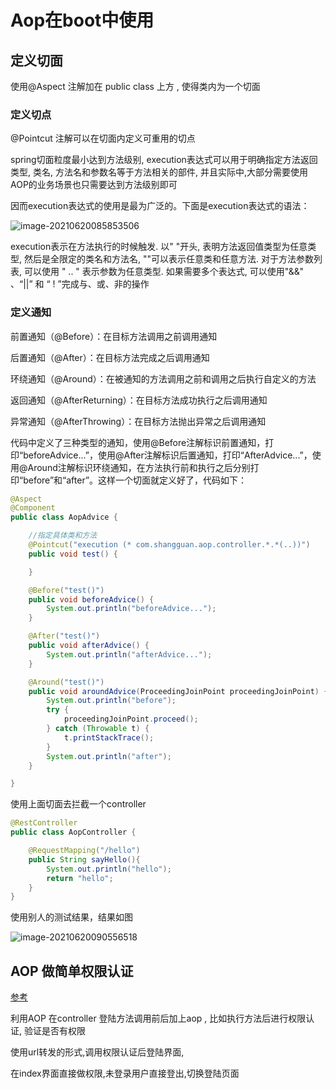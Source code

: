# Aop在boot中使用





## 定义切面

使用@Aspect 注解加在 public class 上方 , 使得类内为一个切面  





### 定义切点

@Pointcut 注解可以在切面内定义可重用的切点

spring切面粒度最小达到方法级别, execution表达式可以用于明确指定方法返回类型, 类名, 方法名和参数名等于方法相关的部件, 并且实际中,大部分需要使用AOP的业务场景也只需要达到方法级别即可 

因而execution表达式的使用是最为广泛的。下面是execution表达式的语法：

![image-20210620085853506](../images/SpringBootAop/image-20210620085853506.png)

execution表示在方法执行的时候触发. 以" "开头, 表明方法返回值类型为任意类型, 然后是全限定的类名和方法名, ""可以表示任意类和任意方法. 对于方法参数列表, 可以使用 " .. " 表示参数为任意类型. 如果需要多个表达式, 可以使用"&&" 、“||” 和 “ ! ”完成与、或、非的操作 





### 定义通知

前置通知（@Before）：在目标方法调用之前调用通知

后置通知（@After）：在目标方法完成之后调用通知

环绕通知（@Around）：在被通知的方法调用之前和调用之后执行自定义的方法

返回通知（@AfterReturning）：在目标方法成功执行之后调用通知

异常通知（@AfterThrowing）：在目标方法抛出异常之后调用通知

代码中定义了三种类型的通知，使用@Before注解标识前置通知，打印“beforeAdvice...”，使用@After注解标识后置通知，打印“AfterAdvice...”，使用@Around注解标识环绕通知，在方法执行前和执行之后分别打印“before”和“after”。这样一个切面就定义好了，代码如下：

```java
@Aspect
@Component
public class AopAdvice {

    //指定具体类和方法
    @Pointcut("execution (* com.shangguan.aop.controller.*.*(..))")
    public void test() {

    }

    @Before("test()")
    public void beforeAdvice() {
        System.out.println("beforeAdvice...");
    }

    @After("test()")
    public void afterAdvice() {
        System.out.println("afterAdvice...");
    }

    @Around("test()")
    public void aroundAdvice(ProceedingJoinPoint proceedingJoinPoint) {
        System.out.println("before");
        try {
            proceedingJoinPoint.proceed();
        } catch (Throwable t) {
            t.printStackTrace();
        }
        System.out.println("after");
    }

}
```

使用上面切面去拦截一个controller

```java
@RestController
public class AopController {

    @RequestMapping("/hello")
    public String sayHello(){
        System.out.println("hello");
        return "hello";
    }
}
```



使用别人的测试结果，结果如图 

![image-20210620090556518](../images/SpringBootAop/image-20210620090556518.png)



## AOP 做简单权限认证

[参考](https://juejin.cn/post/6844904160983285774#heading-3)

利用AOP 在controller 登陆方法调用前后加上aop  , 比如执行方法后进行权限认证, 验证是否有权限

使用url转发的形式,调用权限认证后登陆界面, 

在index界面直接做权限,未登录用户直接登出,切换登陆页面 

